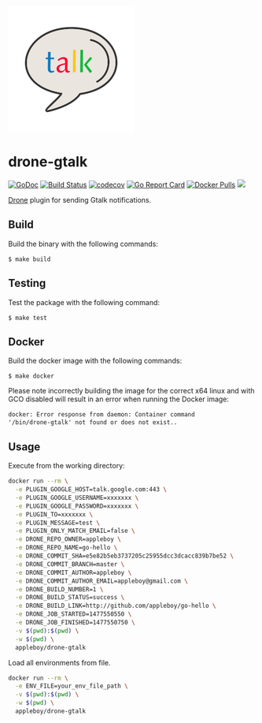 <img src="logo.png" style="margin: 0 auto">

# drone-gtalk

[![GoDoc](https://godoc.org/github.com/appleboy/drone-gtalk?status.svg)](https://godoc.org/github.com/appleboy/drone-gtalk) [![Build Status](http://drone.wu-boy.com/api/badges/appleboy/drone-gtalk/status.svg)](http://drone.wu-boy.com/appleboy/drone-gtalk) [![codecov](https://codecov.io/gh/appleboy/drone-gtalk/branch/master/graph/badge.svg)](https://codecov.io/gh/appleboy/drone-gtalk) [![Go Report Card](https://goreportcard.com/badge/github.com/appleboy/drone-gtalk)](https://goreportcard.com/report/github.com/appleboy/drone-gtalk) [![Docker Pulls](https://img.shields.io/docker/pulls/appleboy/drone-gtalk.svg)](https://hub.docker.com/r/appleboy/drone-gtalk/) [![](https://images.microbadger.com/badges/image/appleboy/drone-gtalk.svg)](https://microbadger.com/images/appleboy/drone-gtalk "Get your own image badge on microbadger.com")

[Drone](https://github.com/drone/drone) plugin for sending Gtalk notifications.

## Build

Build the binary with the following commands:

```
$ make build
```

## Testing

Test the package with the following command:

```
$ make test
```

## Docker

Build the docker image with the following commands:

```
$ make docker
```

Please note incorrectly building the image for the correct x64 linux and with
GCO disabled will result in an error when running the Docker image:

```
docker: Error response from daemon: Container command
'/bin/drone-gtalk' not found or does not exist..
```

## Usage

Execute from the working directory:

```bash
docker run --rm \
  -e PLUGIN_GOOGLE_HOST=talk.google.com:443 \
  -e PLUGIN_GOOGLE_USERNAME=xxxxxxx \
  -e PLUGIN_GOOGLE_PASSWORD=xxxxxxx \
  -e PLUGIN_TO=xxxxxxx \
  -e PLUGIN_MESSAGE=test \
  -e PLUGIN_ONLY_MATCH_EMAIL=false \
  -e DRONE_REPO_OWNER=appleboy \
  -e DRONE_REPO_NAME=go-hello \
  -e DRONE_COMMIT_SHA=e5e82b5eb3737205c25955dcc3dcacc839b7be52 \
  -e DRONE_COMMIT_BRANCH=master \
  -e DRONE_COMMIT_AUTHOR=appleboy \
  -e DRONE_COMMIT_AUTHOR_EMAIL=appleboy@gmail.com \
  -e DRONE_BUILD_NUMBER=1 \
  -e DRONE_BUILD_STATUS=success \
  -e DRONE_BUILD_LINK=http://github.com/appleboy/go-hello \
  -e DRONE_JOB_STARTED=1477550550 \
  -e DRONE_JOB_FINISHED=1477550750 \
  -v $(pwd):$(pwd) \
  -w $(pwd) \
  appleboy/drone-gtalk
```

Load all environments from file.

```bash
docker run --rm \
  -e ENV_FILE=your_env_file_path \
  -v $(pwd):$(pwd) \
  -w $(pwd) \
  appleboy/drone-gtalk
```

